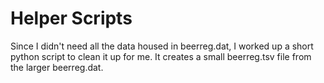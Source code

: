 # Helper Scripts

Since I didn't need all the data housed in beerreg.dat, I worked up a short python script
to clean it up for me. It creates a small beerreg.tsv file from the larger beerreg.dat.
